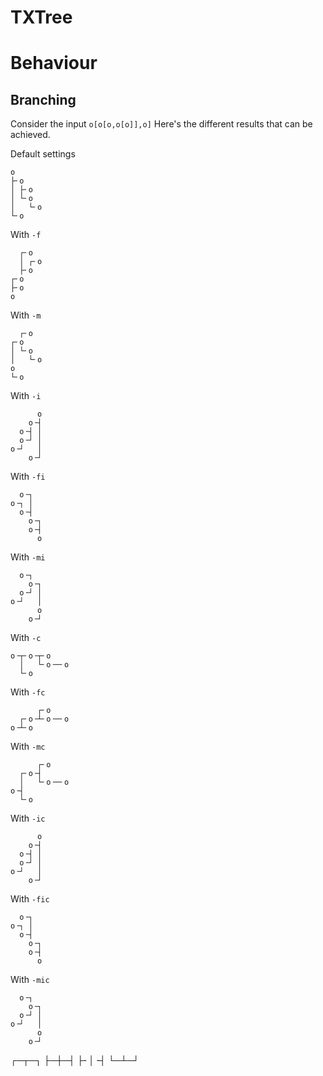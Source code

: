 # TXTree

# Behaviour
## Branching
Consider the input `o[o[o,o[o]],o]`
Here's the different results that can be achieved.

Default settings
```txtree
o
├╴o
│ ├╴o
│ └╴o
│   └╴o
└╴o
```

With `-f`
```txtree
  ┌╴o
  │ ┌╴o
  ├╴o
┌╴o
├╴o
o
```

With `-m`
```txtree
  ┌╴o
┌╴o
│ └╴o
│   └╴o
o
└╴o
```

With `-i`
```txtree
      o
    o╶┤
  o╶┤ │
  o╶┘ │
o╶┘   │
    o╶┘
```

With `-fi`
```txtree
  o╶┐  
o╶┐ │  
  o╶┤  
    o╶┐
    o╶┤
      o
```

With `-mi`
```txtree
  o╶┐
    o╶┐  
  o╶┘ │
o╶┘   │
      o
    o╶┘
```

With `-c`
```txtree
o╶┬╴o╶┬╴o
  │   └╴o╶─╴o
  └╴o
```

With `-fc`
```txtree
      ┌╴o
  ┌╴o╶┴╴o╶─╴o
o╶┴╴o
```

With `-mc`
```txtree
      ┌╴o
  ┌╴o╶┤
  │   └╴o╶─╴o
o╶┤
  └╴o
```

With `-ic`
```txtree
      o
    o╶┤
  o╶┤ │
  o╶┘ │
o╶┘   │
    o╶┘
```

With `-fic`
```txtree
  o╶┐  
o╶┐ │  
  o╶┤  
    o╶┐
    o╶┤
      o
```

With `-mic`
```txtree
  o╶┐
    o╶┐  
  o╶┘ │
o╶┘   │
      o
    o╶┘
```

┌─┬─┐
├─┼─┤
├╴│╶┤
└─┴─┘
